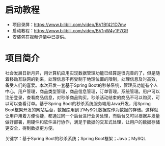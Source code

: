 # 启动教程

- 项目录屏：https://www.bilibili.com/video/BV1Bf421D7mv
- 启动教程：https://www.bilibili.com/video/BV1pW4y1P7GR
- 安装包在视频详情中已提供。

# 项目简介
社会发展日新月异，用计算机应用实现数据管理功能已经算是很完善的了，但是随着移动互联网的到来，处理信息不再受制于地理位置的限制，处理信息及时高效，备受人们的喜爱。本次开发一套基于Spring Boot的秒杀系统，管理员功能有个人中心，用户管理，商品类型管理，商品信息管理，订单管理，系统管理。用户可以注册登录，查看商品信息，对秒杀商品购买，秒杀活动结束的商品不可以购买，可以可以查看订单。基于Spring Boot的秒杀系统服务端用Java开发，用Spring Boot框架开发的网站后台，数据库用到了MySQL数据库作为数据的存储。这样就让用户用着方便快捷，都通过同一个后台进行业务处理，而后台又可以根据并发量做好部署，用硬件和软件进行协作，满足于数据的交互式处理，让用户的数据存储更安全，得到数据更方便。

关键字：基于Spring Boot的秒杀系统；Spring Boot框架；Java；MySQL
